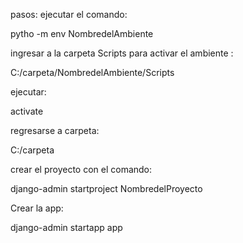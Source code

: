pasos:
ejecutar el comando:

pytho -m env NombredelAmbiente

ingresar a la carpeta Scripts para activar el ambiente :

C:/carpeta/NombredelAmbiente/Scripts

ejecutar:

activate

regresarse a carpeta:

C:/carpeta

crear el proyecto con el comando:

django-admin startproject NombredelProyecto

Crear la app:

django-admin startapp app

